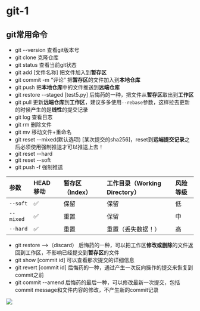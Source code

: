 # git-1

## git常用命令

* git --version 查看git版本号
* git clone 克隆仓库
* git status 查看当前git状态
* git add [文件名称] 把文件加入到**暂存区**
* git commit -m “评论” 把**暂存区**的文件加入到**本地仓库**
* git push 把**本地仓库**中的文件推送到**远端仓库**
* git restore --staged [test5.py] 后悔药的一种，把文件从**暂存区**取出到**工作区**
* git pull 更新**远端仓库**到**工作区**，建议多多使用`--rebase`参数，这样拉去更新的时候产生的是**线性**的提交记录
* git log 查看日志
* git rm 删除文件
* git mv 移动文件+重命名
* git reset --mixed(默认选项) [某次提交的sha256]，reset到**远端提交记录**之后必须使用强制推送才可以推送上去！
* git reset --hard 
* git reset --soft
* git push -f 强制推送

| 参数      | HEAD 移动 | 暂存区（Index） | 工作目录（Working Directory） | 风险等级 |
| :-------- | :-------- | :-------------- | :---------------------------- | :------- |
| `--soft`  | ✅         | 保留            | 保留                          | 低       |
| `--mixed` | ✅         | 重置            | 保留                          | 中       |
| `--hard`  | ✅         | 重置            | 重置（丢失数据！）            | 高       |

* git restore  -->（discard） 后悔药的一种，可以把工作区**修改或删除**的文件返回到工作区，不影响已经提交到**暂存区**的文件
* git show [commit id] 可以查看那次提交的详细信息
* git revert [commit id] 后悔药的一种，通过产生一次反向操作的提交来恢复到commit之前
* git commit --amend 后悔药的最后一种，可以修改最新一次提交，包括commit message和文件内容的修改，不产生新的commit记录

![](https://r2.tuple2.dpdns.org/tuple/pictures/20250813210746345.png)